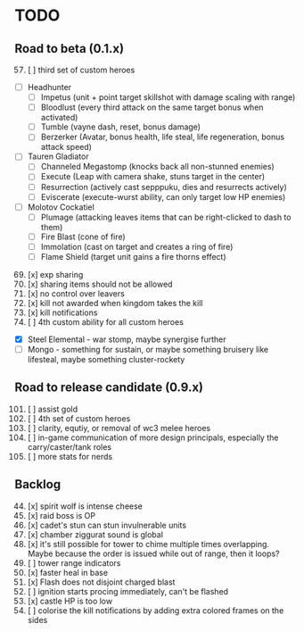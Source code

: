 # TODO

## Road to beta (0.1.x)

57. [ ] third set of custom heroes
  - [ ] Headhunter
    * [ ] Impetus (unit + point target skillshot with damage scaling with range)
    * [ ] Bloodlust (every third attack on the same target bonus when activated)
    * [ ] Tumble (vayne dash, reset, bonus damage)
    * [ ] Berzerker (Avatar, bonus health, life steal, life regeneration, bonus attack speed)
  - [ ] Tauren Gladiator
    * [ ] Channeled Megastomp (knocks back all non-stunned enemies)
    * [ ] Execute (Leap with camera shake, stuns target in the center)
    * [ ] Resurrection (actively cast sepppuku, dies and resurrects actively)
    * [ ] Eviscerate (execute-wurst ability, can only target low HP enemies)
  - [ ] Molotov Cockatiel
    * [ ] Plumage (attacking leaves items that can be right-clicked to dash to them)
    * [ ] Fire Blast (cone of fire)
    * [ ] Immolation (cast on target and creates a ring of fire)
    * [ ] Flame Shield (target unit gains a fire thorns effect)
69. [x] exp sharing
82. [x] sharing items should not be allowed
88. [x] no control over leavers
91. [x] kill not awarded when kingdom takes the kill
94. [x] kill notifications
97. [ ] 4th custom ability for all custom heroes
  - [x] Steel Elemental - war stomp, maybe synergise further
  - [ ] Mongo - something for sustain, or maybe something bruisery like lifesteal, maybe something cluster-rockety

## Road to release candidate (0.9.x)

101. [ ] assist gold
102. [ ] 4th set of custom heroes
103. [ ] clarity, equtiy, or removal of wc3 melee heroes
104. [ ] in-game communication of more design principals, especially the carry/caster/tank roles
105. [ ] more stats for nerds

## Backlog

44. [x] spirit wolf is intense cheese
72. [x] raid boss is OP
83. [x] cadet's stun can stun invulnerable units
84. [x] chamber ziggurat sound is global
90. [x] it's still possible for tower to chime multiple times overlapping. Maybe because the order is issued while out of range, then it loops?
95. [ ] tower range indicators
96. [x] faster heal in base
98. [x] Flash does not disjoint charged blast
99. [ ] ignition starts procing immediately, can't be flashed
100. [x] castle HP is too low
106. [ ] colorise the kill notifications by adding extra colored frames on the sides
